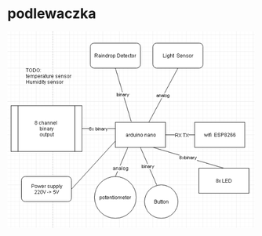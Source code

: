 # podlewaczka
![block schemat](https://raw.githubusercontent.com/radomirmazon/podlewaczka/master/podlewaczka_block_schema.PNG)
